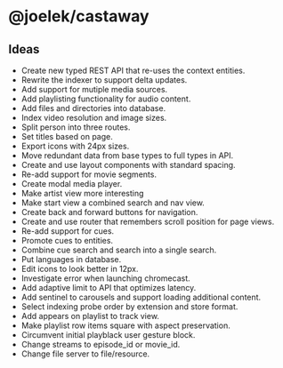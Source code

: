 # @joelek/castaway

## Ideas

* Create new typed REST API that re-uses the context entities.
* Rewrite the indexer to support delta updates.
* Add support for mutiple media sources.
* Add playlisting functionality for audio content.
* Add files and directories into database.
* Index video resolution and image sizes.
* Split person into three routes.
* Set titles based on page.
* Export icons with 24px sizes.
* Move redundant data from base types to full types in API.
* Create and use layout components with standard spacing.
* Re-add support for movie segments.
* Create modal media player.
* Make artist view more interesting
* Make start view a combined search and nav view.
* Create back and forward buttons for navigation.
* Create and use router that remembers scroll position for page views.
* Re-add support for cues.
* Promote cues to entities.
* Combine cue search and search into a single search.
* Put languages in database.
* Edit icons to look better in 12px.
* Investigate error when launching chromecast.
* Add adaptive limit to API that optimizes latency.
* Add sentinel to carousels and support loading additional content.
* Select indexing probe order by extension and store format.
* Add appears on playlist to track view.
* Make playlist row items square with aspect preservation.
* Circumvent initial playblack user gesture block.
* Change streams to episode_id or movie_id.
* Change file server to file/resource.
